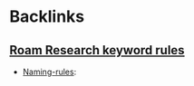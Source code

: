 
# Backlinks
## [Roam Research keyword rules](<Roam Research keyword rules.md>)
- [Naming-rules](<Naming-rules.md>):

